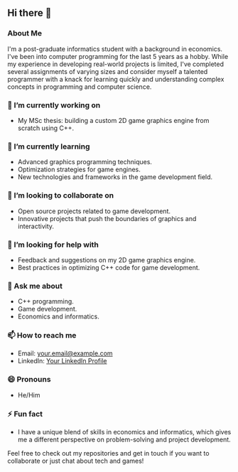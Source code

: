 ## Hi there 👋

<!--
**kganitis/kganitis** is a ✨ _special_ ✨ repository because its `README.md` (this file) appears on your GitHub profile.
-->

### About Me

I'm a post-graduate informatics student with a background in economics. I've been into computer programming for the last 5 years as a hobby. While my experience in developing real-world projects is limited, I've completed several assignments of varying sizes and consider myself a talented programmer with a knack for learning quickly and understanding complex concepts in programming and computer science.

### 🔭 I’m currently working on
- My MSc thesis: building a custom 2D game graphics engine from scratch using C++.

### 🌱 I’m currently learning
- Advanced graphics programming techniques.
- Optimization strategies for game engines.
- New technologies and frameworks in the game development field.

### 👯 I’m looking to collaborate on
- Open source projects related to game development.
- Innovative projects that push the boundaries of graphics and interactivity.

### 🤔 I’m looking for help with
- Feedback and suggestions on my 2D game graphics engine.
- Best practices in optimizing C++ code for game development.

### 💬 Ask me about
- C++ programming.
- Game development.
- Economics and informatics.

### 📫 How to reach me
- Email: [your.email@example.com](mailto:your.email@example.com)
- LinkedIn: [Your LinkedIn Profile](https://www.linkedin.com/in/yourprofile)

### 😄 Pronouns
- He/Him

### ⚡ Fun fact
- I have a unique blend of skills in economics and informatics, which gives me a different perspective on problem-solving and project development.

Feel free to check out my repositories and get in touch if you want to collaborate or just chat about tech and games!
